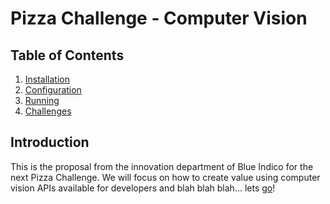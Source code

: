 # Pizza Challenge - Computer Vision

## Table of Contents
1. [Installation](doc/installation.md)
1. [Configuration](doc/configuration.md)
1. [Running](doc/running.md)
1. [Challenges](doc/challenges.md)

## Introduction
This is the proposal from the innovation department of Blue Indico for the next Pizza Challenge. We will focus on how to create value using computer vision APIs available for developers and blah blah blah... lets [go](doc/installation.md)!
